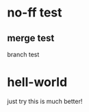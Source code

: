 no-ff test
==========
merge test
----------
branch test
# hell-world
just try
this is much better!

